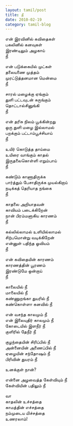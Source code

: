 ```yaml
---
layout: tamil/post
title: நீ
date: 2010-02-19
category: tamil-blog
---
```


என் இரவினில் கவிதைகள் <br/>
பகலினில் கனவுகள் <br/>
இரண்டிலும் அழகாய் <br/>
நீ

என் படுக்கையில் முட்கள் <br/>
தலையணை முத்தம் <br/>
முரட்டுத்தனமான மென்மை <br/>
நீ

சாரல் மழைக்கு ஏங்கும் <br/>
துளி பட்டவுடன் சுருங்கும் <br/>
தொட்டால்சினுங்கி <br/>
நீ

என் தரிசு நிலம் பூக்கின்றது <br/>
ஒரு துளி மழை இல்லாமல் <br/>
பறக்கும் பட்டாம்பூச்சியாய் <br/>
நீ

உயிர் கொடுத்த தாய்மை <br/>
உயிரை வாங்கும் காதல் <br/>
இருதலைகொள்ளி எறும்பாய் <br/>
நீ

கண்டும் காணாதிருக்க <br/>
பார்த்தும் பேசாதிருக்க முயல்கிறாய் <br/>
நடிக்கத் தெரியாத நங்கை <br/>
நீ

காதலை அறியாதவன் <br/>
காவியம் படைக்கிறேன் <br/>
நான் பிரம்மனாகிய காரணம் <br/>
நீ

கல்லில்லாமல் உளியில்லாமல் <br/>
சிற்பமொன்று வடிக்கிறேன் <br/>
என்னுள் பதிந்த ஓவியம் <br/>
நீ

என் கவிதையின் காரணம் <br/>
காரணத்தின் பூரணம் <br/>
இரண்டுமே ஒன்றாய் <br/>
நீ

காலையில் நீ <br/>
மாலையில் நீ <br/>
கண்ணுறங்கா துயரில் நீ <br/>
கண்கொள்ளா கனவில் நீ

என் வசந்த காலமும் நீ <br/>
என் இலையுதிர் காலமும் நீ <br/>
கோடையில் இளநீர் நீ <br/>
குளிரில் தேநீர் நீ

குழந்தையின் சிரிப்பில் நீ <br/>
அன்னையின் அணைப்பில் நீ <br/>
ஏழையின் சந்தோஷம் நீ <br/>
பிரிவின் துயரம் நீ

உனக்குள் நான்?

என்னை அழவைத்த கேள்வியும் நீ <br/>
கேள்வியின் பதிலும் நீ

வா<br/>
காதலின் உச்சத்தை <br/>
காமத்தின் எச்சத்தை <br/>
நம்முடைய மிச்சத்தை <br/>
உணரலாம்!
